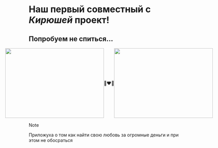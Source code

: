 # Наш первый совместный с ***Кирюшей*** проект!
## Попробуем не спиться...
<div style="display: flex; justify-content: center; align-items: center; flex-direction: row">
  <img
    width="310"
    height="220"
    src="https://github.com/kirill2000121212/AiryLight/assets/123495483/2b373976-1f60-4423-863a-4aa2183abd5f"
  />
  <div>👨‍❤️‍👨</div>
  <img
    width="310"
    height="220"
    src="https://github.com/kirill2000121212/AiryLight/assets/123495483/80756793-0be7-4355-b0d6-808fa84d0a00"
  />
</div>

>[!NOTE]
>Приложуха о том как найти свою любовь за огромные деньги и при этом не обосраться
